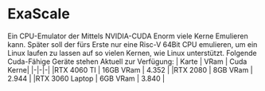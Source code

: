 # ExaScale
Ein CPU-Emulator der Mittels NVIDIA-CUDA Enorm viele Kerne Emulieren kann. 
Später soll der fürs Erste nur eine Risc-V 64Bit CPU emulieren, um ein Linux laufen zu lassen auf so vielen Kernen, wie Linux unterstützt. 
Folgende Cuda-Fähige Geräte stehen Aktuell zur Verfügung:
 | Karte | VRam | Cuda Kerne|
 |-|-|-|
 |RTX 4060 TI | 16GB VRam | 4.352 |
 |RTX 2080 | 8GB VRam | 2.944 |
 |RTX 3060 Laptop | 6GB VRam | 3.840 |


 
